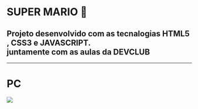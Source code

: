 <h1>SUPER MARIO 🍄</h1>
<h2>Projeto desenvolvido com as tecnalogias HTML5 , CSS3 e JAVASCRIPT. <br>
juntamente com as aulas da DEVCLUB</h2>
<hr>
<h1>PC</h1>
<img src="https://media.licdn.com/dms/image/v2/D4D2DAQEM7S0HvrZV2Q/profile-treasury-image-shrink_800_800/profile-treasury-image-shrink_800_800/0/1738292444397?e=1741615200&v=beta&t=HwUzhKaPvQGu6FBfncljSob5YBlpq5KbTehorWzfyzM">

